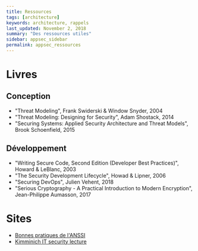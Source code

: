 ```yaml
---
title: Ressources
tags: [architecture]
keywords: architecture, rappels
last_updated: November 2, 2018
summary: "Des ressources utiles"
sidebar: appsec_sidebar
permalink: appsec_ressources
---
```


# Livres

## Conception

 - "Threat Modeling", Frank Swiderski & Window Snyder, 2004
 - "Threat Modeling: Designing for Security", Adam Shostack, 2014
 - "Securing Systems: Applied Security Architecture and Threat Models", Brook Schoenfield, 2015

## Développement

 - "Writing Secure Code, Second Edition (Developer Best Practices)", Howard & LeBlanc, 2003
 - "The Security Development Lifecycle", Howad & Lipner, 2006
 - "Securing DevOps", Julien Vehent, 2018
 - "Serious Cryptography - A Practical Introduction to Modern Encryption", Jean-Philippe Aumasson, 2017

# Sites

 - [Bonnes pratiques de l'ANSSI](https://www.ssi.gouv.fr/administration/bonnes-pratiques/)
 - [Kimminich IT security lecture](https://github.com/bkimminich/it-security-lecture)

